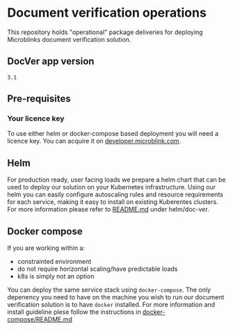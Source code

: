 # Document verification operations

This repository holds "operational" package deliveries for deploying Microblinks document verification solution.

## DocVer app version

`3.1`

## Pre-requisites

### Your licence key

To use either helm or docker-compose based deployment you will need a licence key.
You can acquire it on [developer.microblink.com](https://developer.microblink.com/).

## Helm

For production ready, user facing loads we prepare a helm chart that can be used to deploy our solution on your Kubernetes infrastructure.
Using our helm you can easily configure autoscaling rules and resource requirements for each service, making it easy to install
on existing Kuberentes clusters. For more information please refer to [README.md](helm/doc-ver/README.md) under helm/doc-ver.

## Docker compose

If you are working within a:

- constrainted environment
- do not require horizontal scaling/have predictable loads
- k8s is simply not an option

You can deploy the same service stack using `docker-compose`. The only depenency you need to
have on the machine you wish to run our document verification solution is to have `docker` installed. For more information and install guideline plese follow the instructions in
[docker-compose/README.md](docker-compose/README.md)
